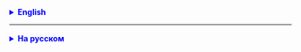 <details style="margin-top: 16px">
  <summary style="cursor: pointer; color: blue;"><b>English</b></summary>



</details>

<hr>

<details style="margin-top: 16px">
  <summary style="cursor: pointer; color: blue;"><b>На русском</b></summary>


## Конкурс по съеданию пиццы

У нас проводится конкурс по съеданию пиццы с участием группы из 5 до 8 человек. Каждый участник принимает участие в конкурсе и съедает случайное количество кусков пиццы, которое может быть от 0 до 6. Нам нужно провести анализ результатов конкурса и определить следующее:

1. **Количество съеденных кусков:** Необходимо определить, сколько кусков пиццы съел каждый участник.

2. **Победитель:** Определить, кто из участников съел наибольшее количество кусков пиццы и стал победителем конкурса.

3. **Второе и третье место:** Определить участников, занявших второе и третье место в конкурсе.

4. **Использованные пиццы:** Рассчитать общее количество пицц, которые были использованы для конкурса, учитывая, что каждая пицца была разрезана на 8 кусков.

5. **Не съеденные куски:** Определить, сколько кусков пиццы осталось несъеденными после завершения конкурса.

6. **Награды:** Вручить награды победителям с первого по третье место в соответствии с призами: первому месту - золотую медаль и сертификат на бесплатную пиццу, второму месту - серебряную медаль и сертификат на скидку 50% на следующую пиццу, третьему месту - бронзовую медаль и сертификат на скидку 25% на следующую пиццу.


</details>
